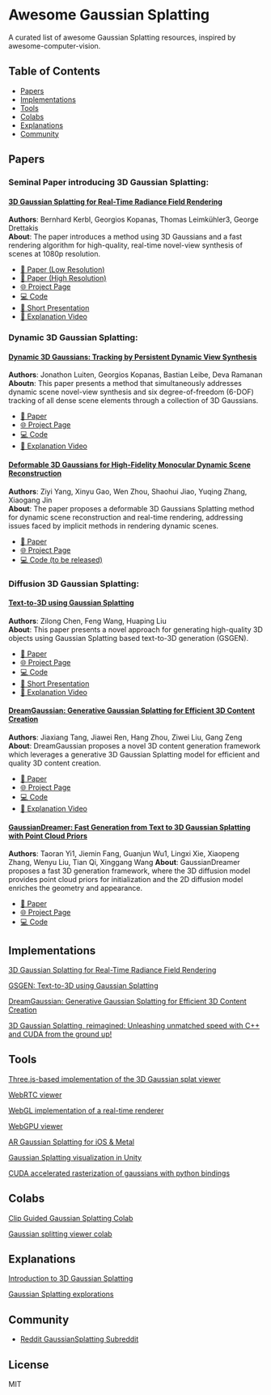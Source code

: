 # Awesome Gaussian Splatting 

A curated list of awesome Gaussian Splatting resources, inspired by awesome-computer-vision.

## Table of Contents

- [Papers](#papers)
- [Implementations](#implementations)
- [Tools](#tools)
- [Colabs](#colabs)
- [Explanations](#explanations)
- [Community](#community)


## Papers
### Seminal Paper introducing 3D Gaussian Splatting:
#### [3D Gaussian Splatting for Real-Time Radiance Field Rendering](https://repo-sam.inria.fr/fungraph/3d-gaussian-splatting/)
**Authors**: Bernhard Kerbl, Georgios Kopanas, Thomas Leimkühler3, George Drettakis  
**About**: The paper introduces a method using 3D Gaussians and a fast rendering algorithm for high-quality, real-time novel-view synthesis of scenes at 1080p resolution.  
- [📄 Paper (Low Resolution)](https://repo-sam.inria.fr/fungraph/3d-gaussian-splatting/3d_gaussian_splatting_low.pdf) 
- [📄 Paper (High Resolution)](https://repo-sam.inria.fr/fungraph/3d-gaussian-splatting/3d_gaussian_splatting_high.pdf) 
- [🌐 Project Page](https://repo-sam.inria.fr/fungraph/3d-gaussian-splatting/) 
- [💻 Code](https://github.com/graphdeco-inria/gaussian-splatting) 
- [🎥 Short Presentation](https://youtu.be/T_kXY43VZnk?si=DrkbDFxQAv5scQNT) 
- [🎥 Explanation Video](https://www.youtube.com/live/xgwvU7S0K-k?si=edF8NkYtsRbgTbKi)

### Dynamic 3D Gaussian Splatting:
#### [Dynamic 3D Gaussians: Tracking by Persistent Dynamic View Synthesis](https://dynamic3dgaussians.github.io/paper.pdf)
**Authors**: Jonathon Luiten, Georgios Kopanas, Bastian Leibe, Deva Ramanan  
**Aboutn**: This paper presents a method that simultaneously addresses dynamic scene novel-view synthesis and six degree-of-freedom (6-DOF) tracking of all dense scene elements through a collection of 3D Gaussians.
- [📄 Paper](https://dynamic3dgaussians.github.io/paper.pdf) 
- [🌐 Project Page](https://dynamic3dgaussians.github.io/) 
- [💻 Code](https://github.com/JonathonLuiten/Dynamic3DGaussians) 
- [🎥 Explanation Video](https://www.youtube.com/live/hDuy1TgD8I4?si=6oGN0IYnPRxOibpg)

#### [Deformable 3D Gaussians for High-Fidelity Monocular Dynamic Scene Reconstruction](https://arxiv.org/pdf/2309.13101.pdf)
**Authors**: Ziyi Yang, Xinyu Gao, Wen Zhou, Shaohui Jiao, Yuqing Zhang, Xiaogang Jin  
**About**: The paper proposes a deformable 3D Gaussians Splatting method for dynamic scene reconstruction and real-time rendering, addressing issues faced by implicit methods in rendering dynamic scenes.
- [📄 Paper](https://arxiv.org/pdf/2309.13101.pdf) 
- [🌐 Project Page](https://ingra14m.github.io/Deformable-Gaussians/) 
- [💻 Code (to be released)](https://github.com/ingra14m/Deformable-3D-Gaussians)

### Diffusion 3D Gaussian Splatting:

#### [Text-to-3D using Gaussian Splatting](https://arxiv.org/pdf/2309.16585.pdf)
**Authors**: Zilong Chen, Feng Wang, Huaping Liu  
**About**: This paper presents a novel approach for generating high-quality 3D objects using Gaussian Splatting based text-to-3D generation (GSGEN).
- [📄 Paper](https://arxiv.org/pdf/2309.16585.pdf) 
- [🌐 Project Page](https://gsgen3d.github.io/) 
- [💻 Code](https://github.com/gsgen3d/gsgen) 
- [🎥 Short Presentation](https://streamable.com/28snte) 
- [🎥 Explanation Video](https://www.youtube.com/live/l956ye13F8M?si=ZkvFL_lsY5OQUB7e)

#### [DreamGaussian: Generative Gaussian Splatting for Efficient 3D Content Creation](https://dreamgaussian.github.io/)
**Authors**: Jiaxiang Tang, Jiawei Ren, Hang Zhou, Ziwei Liu, Gang Zeng  
**About**: DreamGaussian proposes a novel 3D content generation framework which leverages a generative 3D Gaussian Splatting model for efficient and quality 3D content creation.
- [📄 Paper](https://arxiv.org/pdf/2309.16653.pdf) 
- [🌐 Project Page](https://dreamgaussian.github.io/) 
- [💻 Code](https://github.com/dreamgaussian/dreamgaussian) 
- [🎥 Explanation Video](https://www.youtube.com/live/l956ye13F8M?si=ZkvFL_lsY5OQUB7e)

#### [GaussianDreamer: Fast Generation from Text to 3D Gaussian Splatting with Point Cloud Priors](https://arxiv.org/pdf/2310.08529.pdf)
**Authors**: Taoran Yi1, Jiemin Fang, Guanjun Wu1, Lingxi Xie, Xiaopeng Zhang, Wenyu Liu, Tian Qi, Xinggang Wang
**About**: GaussianDreamer proposes a fast 3D generation framework, where the 3D diffusion model provides point cloud priors for initialization and the 2D diffusion model enriches the geometry and appearance.
- [📄 Paper](https://arxiv.org/pdf/2310.08529.pdf) 
- [🌐 Project Page](https://taoranyi.com/gaussiandreamer/) 
- [💻 Code](https://github.com/hustvl/GaussianDreamer) 


## Implementations
[3D Gaussian Splatting for Real-Time Radiance Field Rendering](https://github.com/graphdeco-inria/gaussian-splatting)

[GSGEN: Text-to-3D using Gaussian Splatting](https://github.com/gsgen3d/gsgen)

[DreamGaussian: Generative Gaussian Splatting for Efficient 3D Content Creation](https://github.com/dreamgaussian/dreamgaussian)

[3D Gaussian Splatting, reimagined: Unleashing unmatched speed with C++ and CUDA from the ground up!](https://github.com/MrNeRF/gaussian-splatting-cuda)



## Tools
[Three.js-based implementation of the 3D Gaussian splat viewer](https://github.com/mkkellogg/GaussianSplats3D)

[WebRTC viewer](https://github.com/dylanebert/gaussian-viewer)

[WebGL implementation of a real-time renderer](https://huggingface.co/spaces/cakewalk/splat)

[WebGPU viewer](https://github.com/cvlab-epfl/gaussian-splatting-web)

[AR Gaussian Splatting for iOS & Metal](https://github.com/laanlabs/metal-splats)

[Gaussian Splatting visualization in Unity](https://github.com/aras-p/UnityGaussianSplatting)

[CUDA accelerated rasterization of gaussians with python bindings](https://github.com/nerfstudio-project/gsplat)

## Colabs 
[Clip Guided Gaussian Splatting Colab](https://colab.research.google.com/drive/1YniEH63VfZPuRGTddviUvNH48cDaLqtg)

[Gaussian splitting viewer colab](https://colab.research.google.com/github/camenduru/gaussian-splatting-colab/blob/main/gaussian_splatting_viewer_colab.ipynb)

## Explanations
[Introduction to 3D Gaussian Splatting](https://huggingface.co/blog/gaussian-splatting)

[Gaussian Splatting explorations](https://www.youtube.com/watch?v=jV1g5OY0L5s&ab_channel=DataScienceCastnet)


## Community
- [Reddit GaussianSplatting Subreddit](https://www.reddit.com/r/GaussianSplatting)

## License 
MIT
